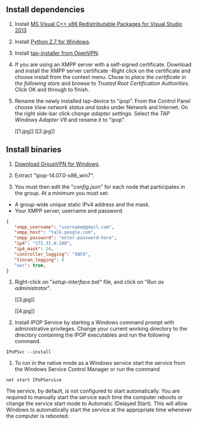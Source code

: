 ## Install dependencies

1. Install [MS Visual C++ x86 Redistributable Packages for Visual Studio 2013](http://www.microsoft.com/en-us/download/details.aspx?id=40784)

1. Install [Python 2.7 for Windows](http://www.python.org/ftp/python/2.7.5/python-2.7.5.msi).

2. Install [tap-installer from OpenVPN](http://swupdate.openvpn.org/community/releases/tap-windows-9.9.2_3.exe).

3. If you are using an XMPP server with a self-signed certificate. Download and install the XMPP server certificate -Right click on the certificate and choose install from the context menu. Chose to _place the certificate in the following store_ and browse to _Trusted Root Certification Authorities_. Click OK and through to finish.

4. Rename the newly installed tap-device to "_ipop_".
From the Control Panel choose _View network status and tasks_ under Network and Internet. On the right side-bar click _change adapter settings_. Select the _TAP Windows Adapter V9_ and rename it to "ipop".

    [[1.jpg]]
    [[2.jpg]]

## Install binaries

1. [Download GroupVPN for Windows](http://goo.gl/sY5yvo).

1. Extract "ipop-14.07.0-x86_win7".

1. You must then edit the  "_config.json_" for each node that participates in the group. At a minimum you must set:
 * A group-wide unique static IPv4 address and the mask.
 * Your XMPP server, username and password.

 ``` json
{
    "xmpp_username": "username@gmail.com",
    "xmpp_host": "talk.google.com",
    "xmpp_password": "enter-password-here",
    "ip4": "172.31.0.100",
    "ip4_mask": 24,
    "controller_logging": "INFO",
    "tincan_logging": 0
    "sec": true, 
}
 ```

1. Right-click on "_setup-interface.bat_" file, and click on
    "_Run as administrator_".

    [[3.jpg]]

    [[4.jpg]]

1. Install IPOP Service by starting a Windows command prompt with administrative privileges. Change your current working directory to the directory containing the IPOP executables and run the following command.
 ```
IPoPSvc --install
 ```

1. To run in the native mode as a Windows service start the service from the Windows Service Control Manager or run the command
 ```
net start IPoPService
 ```

The service, by default, is not configured to start automatically. You are required to manually start the service each time the computer reboots or change the service start mode to Automatic (Delayed Start). This will allow Windows to automatically start the service at the appropriate time whenever the computer is rebooted.
